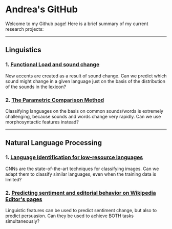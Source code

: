 # Andrea's GitHub

Welcome to my Github page! Here is a brief summary of my current research projects:

***

## Linguistics

### 1. [Functional Load and sound change](http://andreaceolin.eu/PWPL2020.pdf)
New accents are created as a result of sound change. Can we predict which sound might change in a given language just on the basis of the distribution of the sounds in the lexicon?

### 2. [The Parametric Comparison Method](https://www.frontiersin.org/articles/10.3389/fpsyg.2020.488871/full)
Classifying languages on the basis on common sounds/words is extremely challenging, because sounds and words change very rapidly. Can we use morphosyntactic features instead?


***

## Natural Language Processing

### 1. [Language Identification for low-resource languages](https://aclanthology.org/2021.vardial-1.12/)
CNNs are the state-of-the-art techniques for classifying images. Can we adapt them to classify similar languages, even when the training data is limited?

### 2. [Predicting sentiment and editorial behavior on Wikipedia Editor's pages](http://andreaceolin.eu/WikiTalkEdit_naacl.pdf)
Linguistic features can be used to predict sentiment change, but also to predict persuasion. Can they be used to achieve BOTH tasks simultaneously?
